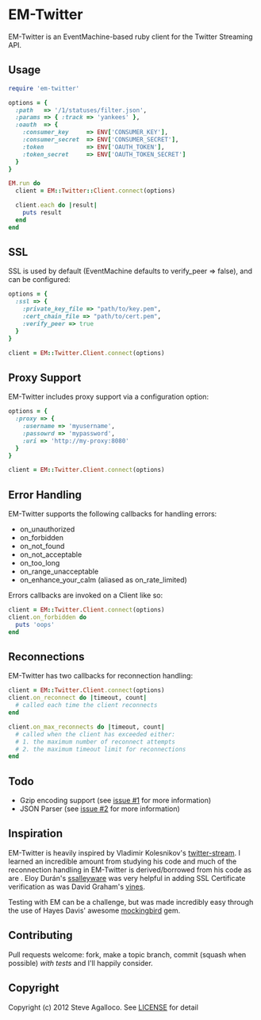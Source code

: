 # EM-Twitter

EM-Twitter is an EventMachine-based ruby client for the Twitter Streaming API.

## Usage

```ruby
require 'em-twitter'

options = {
  :path   => '/1/statuses/filter.json',
  :params => { :track => 'yankees' },
  :oauth  => {
    :consumer_key     => ENV['CONSUMER_KEY'],
    :consumer_secret  => ENV['CONSUMER_SECRET'],
    :token            => ENV['OAUTH_TOKEN'],
    :token_secret     => ENV['OAUTH_TOKEN_SECRET']
  }
}

EM.run do
  client = EM::Twitter::Client.connect(options)

  client.each do |result|
    puts result
  end
end
```

## SSL

SSL is used by default (EventMachine defaults to verify_peer => false), and can be configured:

```ruby
options = {
  :ssl => {
    :private_key_file => "path/to/key.pem",
    :cert_chain_file => "path/to/cert.pem",
    :verify_peer => true
  }
}

client = EM::Twitter.Client.connect(options)
```

## Proxy Support

EM-Twitter includes proxy support via a configuration option:

```ruby
options = {
  :proxy => {
    :username => 'myusername',
    :passowrd => 'mypassword',
    :uri => 'http://my-proxy:8080'
  }
}

client = EM::Twitter.Client.connect(options)
```

## Error Handling

EM-Twitter supports the following callbacks for handling errors:

* on_unauthorized
* on_forbidden
* on_not_found
* on_not_acceptable
* on_too_long
* on_range_unacceptable
* on_enhance_your_calm (aliased as on_rate_limited)

Errors callbacks are invoked on a Client like so:

```ruby
client = EM::Twitter.Client.connect(options)
client.on_forbidden do
  puts 'oops'
end
```

## Reconnections

EM-Twitter has two callbacks for reconnection handling:

```ruby
client = EM::Twitter.Client.connect(options)
client.on_reconnect do |timeout, count|
  # called each time the client reconnects
end

client.on_max_reconnects do |timeout, count|
  # called when the client has exceeded either:
  # 1. the maximum number of reconnect attempts
  # 2. the maximum timeout limit for reconnections
end
```

## Todo

* Gzip encoding support (see [issue #1](https://github.com/spagalloco/em-twitter/issues/1) for more information)
* JSON Parser (see [issue #2](https://github.com/spagalloco/em-twitter/issues/2) for more information)

## Inspiration

EM-Twitter is heavily inspired by Vladimir Kolesnikov's [twitter-stream](https://github.com/voloko/twitter-stream).  I learned an incredible amount from studying his code and much of the reconnection handling in EM-Twitter is derived/borrowed from his code as are .  Eloy Durán's [ssalleyware](https://github.com/alloy/ssalleyware) was very helpful in adding SSL Certificate verification as was David Graham's [vines](https://github.com/negativecode/vines).

Testing with EM can be a challenge, but was made incredibly easy through the use of Hayes Davis' awesome [mockingbird](https://github.com/hayesdavis/mockingbird) gem.

## Contributing

Pull requests welcome: fork, make a topic branch, commit (squash when possible) *with tests* and I'll happily consider.

## Copyright

Copyright (c) 2012 Steve Agalloco. See [LICENSE](https://github.com/spagalloco/em-twitter/blob/master/LICENSE.md) for detail

